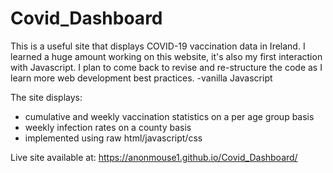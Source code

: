 # Covid_Dashboard
This is a useful site that displays COVID-19 vaccination data in Ireland.
I learned a huge amount working on this website, it's also my first interaction with Javascript. I plan to come back to revise and re-structure the code as I learn more web development best practices.
-vanilla Javascript

The site displays:

- cumulative and weekly vaccination statistics on a per age group basis
- weekly infection rates on a county basis
- implemented using raw html/javascript/css

Live site available at: https://anonmouse1.github.io/Covid_Dashboard/
